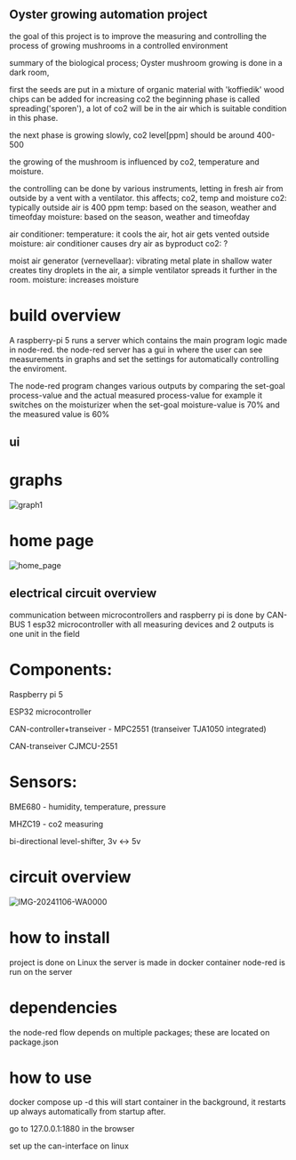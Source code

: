 
## Oyster growing automation project

the goal of this project is to improve the measuring and controlling the process of growing mushrooms in a controlled environment

summary of the biological process;
Oyster mushroom growing is done in a dark room,

first the seeds are put in a mixture of organic material with 'koffiedik'
wood chips can be added for increasing co2
the beginning phase is called spreading('sporen'), a lot of co2 will be in the air which is suitable condition in this phase.

the next phase is growing slowly, co2 level[ppm] should be around 400-500

the growing of the mushroom is influenced by co2, temperature and moisture.


the controlling can be done by various instruments,
letting in fresh air from outside by a vent with a ventilator.
this affects; co2, temp and moisture
co2: typically outside air is 400 ppm
temp: based on the season, weather and timeofday
moisture: based on the season, weather and timeofday


air conditioner:
temperature: it cools the air, hot air gets vented outside
moisture: air conditioner causes dry air as byproduct
co2: ?

moist air generator (vernevellaar):
vibrating metal plate in shallow water creates tiny droplets in the air, a simple ventilator spreads it further in the room.
moisture: increases moisture

# build overview

A raspberry-pi 5 runs a server which contains the main program logic made in node-red.
the node-red server has a gui in where the user can see measurements in graphs
and set the settings for automatically controlling the enviroment.

The node-red program changes various outputs by comparing the set-goal process-value and the actual measured process-value
for example it switches on the moisturizer when the set-goal moisture-value is 70% and the measured value is 60%



## ui
# graphs
![graph1](https://github.com/user-attachments/assets/ab44abb5-f7f7-415c-ac4e-e018b33c205c)

# home page
![home_page](https://github.com/user-attachments/assets/5c770ff9-78f0-47a3-8079-64137895af45)




## electrical circuit overview

communication between microcontrollers and raspberry pi is done by CAN-BUS
1 esp32 microcontroller with all measuring devices and 2 outputs is one unit in the field

# Components:

Raspberry pi 5

ESP32 microcontroller

CAN-controller+transeiver - MPC2551 (transeiver TJA1050 integrated)

CAN-transeiver CJMCU-2551

# Sensors:

BME680 - humidity, temperature, pressure

MHZC19 - co2 measuring

bi-directional level-shifter, 3v <-> 5v


# circuit overview
![IMG-20241106-WA0000](https://github.com/user-attachments/assets/de03d8e4-49be-420d-9d4e-5c1c2054cd67)





# how to install
project is done on Linux
the server is made in docker container
node-red is run on the server

# dependencies
the node-red flow depends on multiple packages; these are located on package.json


# how to use

docker compose up -d
this will start container in the background, it restarts up always automatically from startup after.

go to 127.0.0.1:1880 in the browser

set up the can-interface on linux






